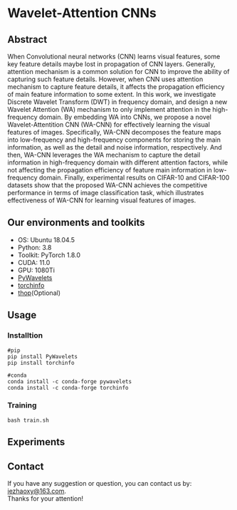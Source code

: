 # Wavelet-Attention CNNs

## Abstract
When Convolutional neural networks (CNN) learns visual features, some key feature details maybe lost in propagation of CNN layers. Generally, attention mechanism is a common solution for CNN to improve the ability of capturing such feature details. However, when CNN uses attention mechanism to capture feature details, it affects the propagation efficiency of main feature information to some extent. In this work, we investigate Discrete Wavelet Transform (DWT) in frequency domain, and design a new Wavelet Attention (WA) mechanism to only implement attention in the high-frequency domain. By embedding WA into CNNs, we propose a novel Wavelet-Attentition CNN (WA-CNN) for effectively learning the visual features of images. Specifically, WA-CNN decomposes the feature maps into low-frequency and high-frequency components for storing the main  information,  as  well  as  the  detail  and  noise  information,  respectively. And then, WA-CNN leverages the WA mechanism to capture the detail information in high-frequency domain with different attention factors, while not affecting the propagation efficiency of feature main information in low-frequency domain. Finally, experimental results on CIFAR-10 and CIFAR-100 datasets show that the proposed WA-CNN achieves the competitive performance in terms of image classification task, which illustrates effectiveness of WA-CNN for learning visual features of images.

## Our environments and toolkits
* OS: Ubuntu 18.04.5  
* Python: 3.8  
* Toolkit: PyTorch 1.8.0  
* CUDA: 11.0  
* GPU: 1080Ti  
* [PyWavelets](https://github.com/PyWavelets/pywt)  
* [torchinfo](https://github.com/TylerYep/torchinfo)  
* [thop](https://github.com/Lyken17/pytorch-OpCounter)(Optional)  

## Usage
### Installtion
```shell
#pip
pip install PyWavelets
pip install torchinfo

#conda
conda install -c conda-forge pywavelets
conda install -c conda-forge torchinfo
```
### Training
```shell
bash train.sh
```

## Experiments

## Contact
If you have any suggestion or question, you can contact us by: <iezhaoxy@163.com>.  
Thanks for your attention!
